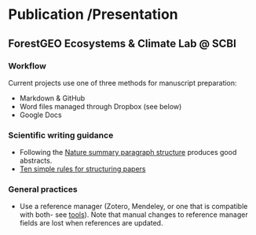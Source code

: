 # Publication /Presentation
## ForestGEO Ecosystems & Climate Lab @ SCBI

### Workflow
Current projects use one of three methods for manuscript preparation:
- Markdown & GitHub 
- Word files managed through Dropbox (see below)
- Google Docs 

### Scientific writing guidance
- Following the [Nature summary paragraph structure](https://www.nature.com/documents/nature-summary-paragraph.pdf) produces good abstracts.
- [Ten simple rules for structuring papers](https://journals.plos.org/ploscompbiol/article?id=10.1371/journal.pcbi.1005619) 

### General practices
- Use a reference manager (Zotero, Mendeley, or one that is compatible with both- see [tools](https://github.com/EcoClimLab/Data_Management-Scientific_Workflow/blob/master/tools.md)). Note that manual changes to reference manager fields are lost when references are updated.

